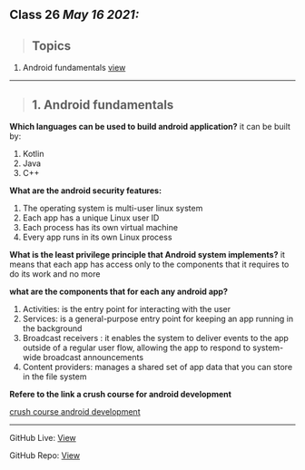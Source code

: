 
## Class 26  *May 16 2021:* 

> ## Topics

   1. Android fundamentals [view](https://developer.android.com/guide/components/fundamentals)
  
---


> ## 1.  Android fundamentals

**Which languages can be used to build android application?** it can be built by:

1. Kotlin
2. Java
3. C++

**What are the android security features:**

1. The operating system is multi-user linux system
2. Each app has a unique Linux user ID
3. Each process has its own virtual machine
4. Every app runs in its own Linux process


**What is the least privilege principle that  Android system implements?** it means that each app has access only to the components that it requires to do its work and no more

**what are the components that for each any android app?**

1. Activities: is the entry point for interacting with the user
2. Services:  is a general-purpose entry point for keeping an app running in the background 
3. Broadcast receivers : it enables the system to deliver events to the app outside of a regular user flow, allowing the app to respond to system-wide broadcast announcements
4. Content providers: manages a shared set of app data that you can store in the file system


**Refere to the link a crush  course for android development**

[crush course android development](https://www.youtube.com/watch?v=fis26HvvDII)

---

GitHub Live: [View](https://anassawalha95.github.io/reading-notes/Code%20401/Class%2026)

GitHub Repo: [View](https://github.com/anassawalha95/reading-notes/tree/main/Code%20401)

